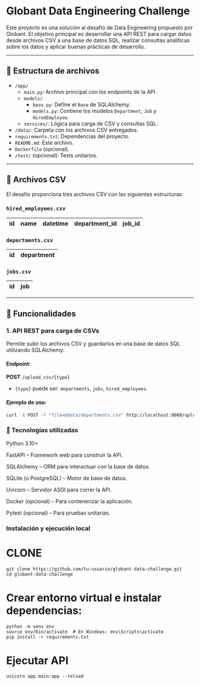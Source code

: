 # Globant Data Engineering Challenge

Este proyecto es una solución al desafío de Data Engineering propuesto por Globant. El objetivo principal es desarrollar una API REST para cargar datos desde archivos CSV a una base de datos SQL, realizar consultas analíticas sobre los datos y aplicar buenas prácticas de desarrollo.

---

## 📁 Estructura de archivos

- `/app/`
  - `main.py`: Archivo principal con los endpoints de la API.
  - `models/`
    - `base.py`: Define el `Base` de SQLAlchemy.
    - `models.py`: Contiene los modelos `Department`, `Job` y `HiredEmployee`.
  - `services/`: Lógica para carga de CSV y consultas SQL.
- `/data/`: Carpeta con los archivos CSV entregados.
- `requirements.txt`: Dependencias del proyecto.
- `README.md`: Este archivo.
- `Dockerfile` (opcional).
- `/test/` (opcional): Tests unitarios.

---

## 🧪 Archivos CSV

El desafío proporciona tres archivos CSV con las siguientes estructuras:

### `hired_employees.csv`
| id | name | datetime | department_id | job_id |
|----|------|----------|----------------|--------|

### `departments.csv`
| id | department |
|----|------------|

### `jobs.csv`
| id | job |
|----|-----|

---

## 🚀 Funcionalidades

### 1. API REST para carga de CSVs

Permite subir los archivos CSV y guardarlos en una base de datos SQL utilizando SQLAlchemy.

#### Endpoint:  
**POST** `/upload_csv/{type}`

- `{type}` puede ser: `departments`, `jobs`, `hired_employees`.

#### Ejemplo de uso:

```bash
curl -X POST -F "file=@data/departments.csv" http://localhost:8000/upload_csv/departments
```


### 🧱 Tecnologías utilizadas
Python 3.10+

FastAPI – Framework web para construir la API.

SQLAlchemy – ORM para interactuar con la base de datos.

SQLite (o PostgreSQL) – Motor de base de datos.

Uvicorn – Servidor ASGI para correr la API.

Docker (opcional) – Para contenerizar la aplicación.

Pytest (opcional) – Para pruebas unitarias.

### Instalación y ejecución local

# CLONE
```
git clone https://github.com/tu-usuario/globant-data-challenge.git
cd globant-data-challenge
```
# Crear entorno virtual e instalar dependencias:
```
python -m venv env
source env/bin/activate  # En Windows: env\Scripts\activate
pip install -r requirements.txt
```
# Ejecutar API
```
uvicorn app.main:app --reload
```

